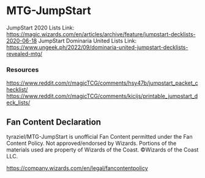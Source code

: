 # MTG-JumpStart

JumpStart 2020 Lists Link:  https://magic.wizards.com/en/articles/archive/feature/jumpstart-decklists-2020-06-18
JumpStart Dominaria United Lists Link:  https://www.ungeek.ph/2022/09/dominaria-united-jumpstart-decklists-revealed-mtg/

### Resources

https://www.reddit.com/r/magicTCG/comments/hsy47b/jumpstart_packet_checklist/
https://www.reddit.com/r/magicTCG/comments/kicijs/printable_jumpstart_deck_lists/



## Fan Content Declaration
tyraziel/MTG-JumpStart is unofficial Fan Content permitted under the Fan Content Policy. Not approved/endorsed by Wizards. Portions of the materials used are property of Wizards of the Coast. ©Wizards of the Coast LLC.

https://company.wizards.com/en/legal/fancontentpolicy
